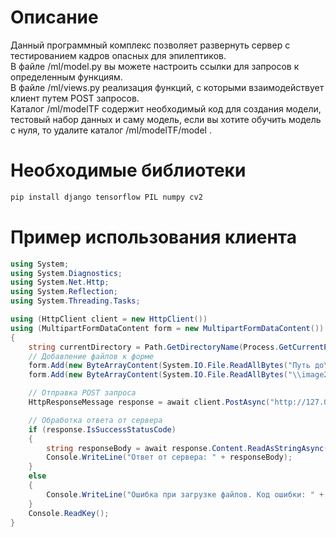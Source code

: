 # Описание
Данный программный комплекс позволяет развернуть сервер с тестированием кадров опасных для эпилептиков.  
В файле /ml/model.py вы можете настроить ссылки для запросов к определенным функциям.  
В файле /ml/views.py реализация функций, с которыми взаимодействует клиент путем POST запросов.  
Каталог /ml/modelTF содержит необходимый код для создания модели, тестовый набор данных и саму модель, если вы хотите обучить модель с нуля, то удалите каталог /ml/modelTF/model .  
# Необходимые библиотеки
```bash
pip install django tensorflow PIL numpy cv2 
```
# Пример использования клиента
```c#
using System;
using System.Diagnostics;
using System.Net.Http;
using System.Reflection;
using System.Threading.Tasks;

using (HttpClient client = new HttpClient())
using (MultipartFormDataContent form = new MultipartFormDataContent())
{
    string currentDirectory = Path.GetDirectoryName(Process.GetCurrentProcess().MainModule.FileName);
    // Добавление файлов к форме
    form.Add(new ByteArrayContent(System.IO.File.ReadAllBytes("Путь до\\image1.jpg")), "image1", "image1.jpg");
    form.Add(new ByteArrayContent(System.IO.File.ReadAllBytes("\\image2.jpg")), "image2", "image2.jpg");

    // Отправка POST запроса
    HttpResponseMessage response = await client.PostAsync("http://127.0.0.1/test/", form);

    // Обработка ответа от сервера
    if (response.IsSuccessStatusCode)
    {
        string responseBody = await response.Content.ReadAsStringAsync();
        Console.WriteLine("Ответ от сервера: " + responseBody);
    }
    else
    {
        Console.WriteLine("Ошибка при загрузке файлов. Код ошибки: " + response.StatusCode);
    }
    Console.ReadKey();
}
```
